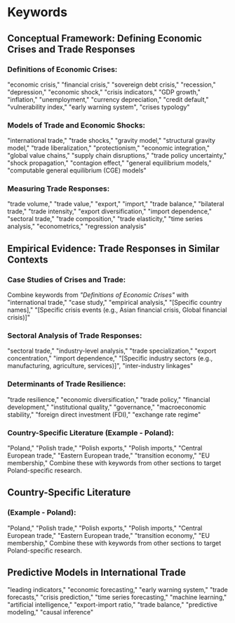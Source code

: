 # Keywords
## Conceptual Framework: Defining Economic Crises and Trade Responses
### Definitions of Economic Crises: 
"economic crisis," "financial crisis," "sovereign debt crisis," "recession," "depression," "economic shock," "crisis indicators," "GDP growth," "inflation," "unemployment," "currency depreciation," "credit default," "vulnerability index," "early warning system", "crises typology"
### Models of Trade and Economic Shocks: 
"international trade," "trade shocks," "gravity model," "structural gravity model," "trade liberalization," "protectionism," "economic integration," "global value chains," "supply chain disruptions," "trade policy uncertainty," "shock propagation," "contagion effect," "general equilibrium models," "computable general equilibrium (CGE) models"
### Measuring Trade Responses: 
"trade volume," "trade value," "export," "import," "trade balance," "bilateral trade," "trade intensity," "export diversification," "import dependence," "sectoral trade," "trade composition," "trade elasticity," "time series analysis," "econometrics," "regression analysis"

##  Empirical Evidence: Trade Responses in Similar Contexts
### Case Studies of Crises and Trade: 
Combine keywords from *"Definitions of Economic Crises"* with "international trade," "case study," "empirical analysis," "[Specific country names]," "[Specific crisis events (e.g., Asian financial crisis, Global financial crisis)]"
### Sectoral Analysis of Trade Responses:
"sectoral trade," "industry-level analysis," "trade specialization," "export concentration," "import dependence," "[Specific industry sectors (e.g., manufacturing, agriculture, services)]", "inter-industry linkages"
### Determinants of Trade Resilience: 
"trade resilience," "economic diversification," "trade policy," "financial development," "institutional quality," "governance," "macroeconomic stability," "foreign direct investment (FDI)," "exchange rate regime"
### Country-Specific Literature (Example - Poland):
"Poland," "Polish trade," "Polish exports," "Polish imports," "Central European trade," "Eastern European trade," "transition economy," "EU membership," Combine these with keywords from other sections to target Poland-specific research.

## Country-Specific Literature 
### (Example - Poland):
"Poland," "Polish trade," "Polish exports," "Polish imports," "Central European trade," "Eastern European trade," "transition economy," "EU membership," Combine these with keywords from other sections to target Poland-specific research.

## Predictive Models in International Trade
"leading indicators," "economic forecasting," "early warning system," "trade forecasts," "crisis prediction," "time series forecasting," "machine learning," "artificial intelligence," "export-import ratio," "trade balance," "predictive modeling," "causal inference"